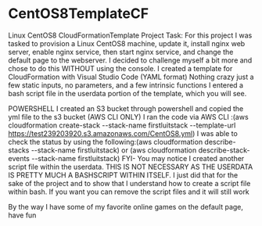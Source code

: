# CentOS8TemplateCF
Linux CentOS8 CloudFormationTemplate
Project Task:
For this project I was tasked to provision a Linux CentOS8 machine, update it, install nginx web server, enable nginx service, then start nginx service, and change the default page to the webserver.
I decided to challenge myself a bit more and chose to do this WITHOUT using the console.
I created a template for CloudFormation with Visual Studio Code  (YAML format)
Nothing crazy just a few static inputs, no parameters, and a few intrinsic functions
I entered a bash script file in the userdata portion of the template, which you will see.

POWERSHELL
I created an S3 bucket through powershell and copied the yml file to the s3 bucket (AWS CLI ONLY)
I ran the code via AWS CLI :(aws cloudformation create-stack --stack-name firstluitstack --template-url https://test239203920.s3.amazonaws.com/CentOS8.yml)
I was able to check the status by using the following:(aws cloudformation describe-stacks --stack-name firstluitstack) or (aws cloudformation describe-stack-events --stack-name firstluitstack)
FYI- You may notice I created another script file within the userdata. THIS IS NOT NECESSARY AS THE USERDATA IS PRETTY MUCH A BASHSCRIPT WITHIN ITSELF. I just did that for the sake of the project and to show that I understand how to create a script file within bash. If you want you can remove the script files and it will still work

By the way I have some of my favorite online games on the default page, have fun
